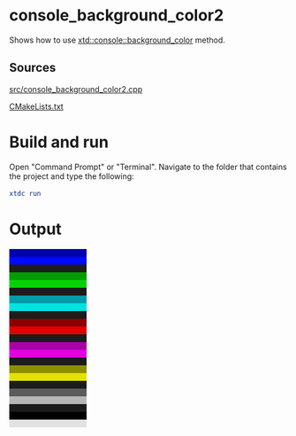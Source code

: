 # console_background_color2

Shows how to use [xtd::console::background_color](../../../../src/xtd.core/include/xtd/basic_console.h) method.

## Sources

[src/console_background_color2.cpp](src/console_background_color.cpp)

[CMakeLists.txt](CMakeLists.txt)

# Build and run

Open "Command Prompt" or "Terminal". Navigate to the folder that contains the project and type the following:

```cmake
xtdc run
```

# Output

![Screenshot](../../../../docs/pictures/examples/console_background_color.png)